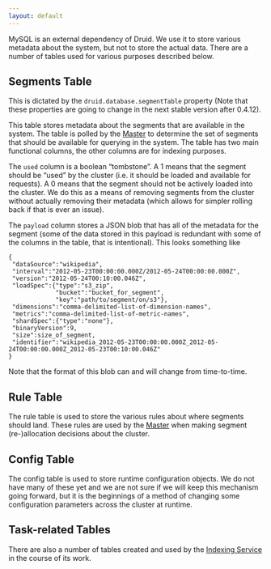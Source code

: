 ```yaml
---
layout: default
---
```

MySQL is an external dependency of Druid. We use it to store various metadata about the system, but not to store the actual data. There are a number of tables used for various purposes described below.

Segments Table
--------------

This is dictated by the `druid.database.segmentTable` property (Note that these properties are going to change in the next stable version after 0.4.12).

This table stores metadata about the segments that are available in the system. The table is polled by the [Master](Master.html) to determine the set of segments that should be available for querying in the system. The table has two main functional columns, the other columns are for indexing purposes.

The `used` column is a boolean “tombstone”. A 1 means that the segment should be “used” by the cluster (i.e. it should be loaded and available for requests). A 0 means that the segment should not be actively loaded into the cluster. We do this as a means of removing segments from the cluster without actually removing their metadata (which allows for simpler rolling back if that is ever an issue).

The `payload` column stores a JSON blob that has all of the metadata for the segment (some of the data stored in this payload is redundant with some of the columns in the table, that is intentional). This looks something like

    {
     "dataSource":"wikipedia",
     "interval":"2012-05-23T00:00:00.000Z/2012-05-24T00:00:00.000Z",
     "version":"2012-05-24T00:10:00.046Z",
     "loadSpec":{"type":"s3_zip",
                 "bucket":"bucket_for_segment",
                 "key":"path/to/segment/on/s3"},
     "dimensions":"comma-delimited-list-of-dimension-names",
     "metrics":"comma-delimited-list-of-metric-names",
     "shardSpec":{"type":"none"},
     "binaryVersion":9,
     "size":size_of_segment,
     "identifier":"wikipedia_2012-05-23T00:00:00.000Z_2012-05-24T00:00:00.000Z_2012-05-23T00:10:00.046Z"
    }

Note that the format of this blob can and will change from time-to-time.

Rule Table
----------

The rule table is used to store the various rules about where segments should land. These rules are used by the [Master](Master.html) when making segment (re-)allocation decisions about the cluster.

Config Table
------------

The config table is used to store runtime configuration objects. We do not have many of these yet and we are not sure if we will keep this mechanism going forward, but it is the beginnings of a method of changing some configuration parameters across the cluster at runtime.

Task-related Tables
-------------------

There are also a number of tables created and used by the [Indexing Service](Indexing-Service.html) in the course of its work.
